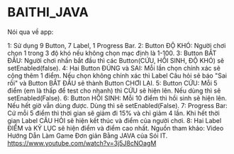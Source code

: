 # BAITHI_JAVA
Nói qua về app:

1: Sử dụng 9 Button, 7 Label, 1 Progress Bar.
2: Button ĐỘ KHÓ: Người chơi chọn 1 trong 3 độ khó nếu không chọn mạc định là 1-100.
3: Button BẮT ĐẦU: Người chơi nhấn bắt đầu thì các Button(CỨU, HỒI SINH, ĐỘ KHÓ) sẽ setEnabled(false).
4: Hai Button ĐÚNG và SAI: Mỗi lần chọn chính xác sẽ cộng thêm 1 điểm. Nếu chọn không chính xác
	thì Label Câu hỏi sẽ báo "Sai rồi" và Button BẮT ĐẦU sẽ thành Button CHƠI LẠI.
5: Button CỨU: Mỗi 5 điểm (em là thấp để test cho nhanh) thì CỨU sẽ hiện lên. Nếu dùng thì sẽ setEnabled(False).
6: Button HỒI SINH: Mỗi 10 điểm thì hồi sinh sẽ hiện lên. Nếu hết giờ vẫn dùng được. Dùng thì sẽ setEnabled(False).
7: Progress Bar: Cứ mỗi 5 điểm thì thời gian sẽ giảm đi 15% và chỉ giảm 4 lần.
	Khi hết thời gian Label CÂU HỎI sẽ hiện kết thúc và điểm của người chơi.
8: Hai Label ĐIỂM và KỶ LỤC sẽ hiện điểm và điểm cao nhất.
Nguồn tham khảo: Video Hướng Dẫn Làm Game Đơn giản Bằng JAVA của Sói IT.
https://www.youtube.com/watch?v=3j5J8cNOagM
